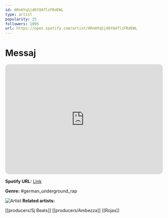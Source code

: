 ```yaml
---
id: 6RnHYqSjd6YQ4flzFRdEWL
type: artist
popularity: 25
followers: 1095
url: https://open.spotify.com/artist/6RnHYqSjd6YQ4flzFRdEWL
---
```

# Messaj

<iframe style="border-radius:12px" src="https://open.spotify.com/embed/artist/6RnHYqSjd6YQ4flzFRdEWL" width="100%" height="352" frameBorder="0" allowfullscreen="" allow="autoplay; clipboard-write; encrypted-media; fullscreen; picture-in-picture" loading="lazy"></iframe>

**Spotify URL:** [Link](https://open.spotify.com/artist/6RnHYqSjd6YQ4flzFRdEWL)

**Genre:**  #german_underground_rap

![Artist](https://i.scdn.co/image/ab6761610000e5ebaed6e1f3d9a449f8189a0bd4)
**Related artists:**

[[producers/Sj Beats]]
[[producers/Ambezza]]
[[Rojas]]
